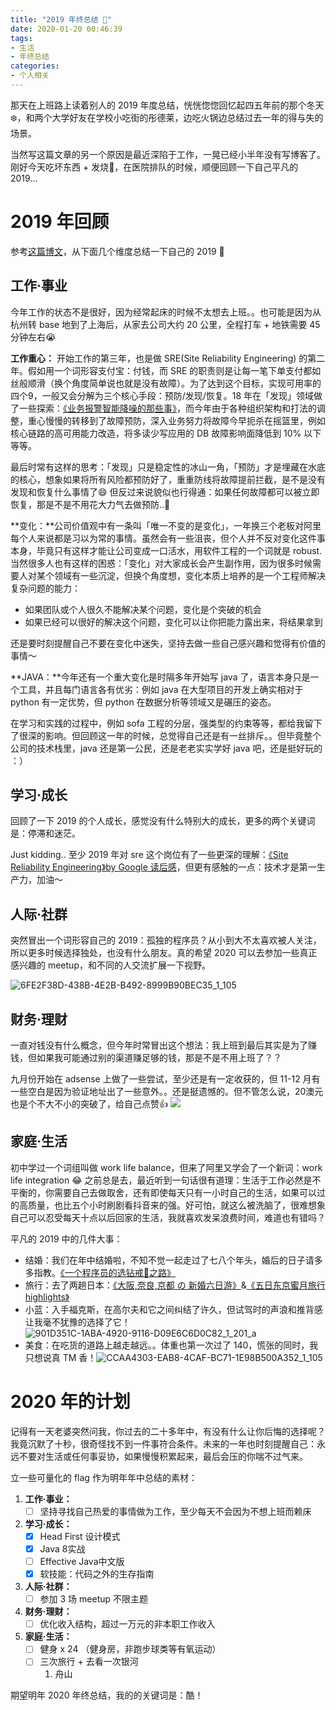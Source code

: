 ```yaml
---
title: "2019 年终总结 🎉"
date: 2020-01-20 00:46:39
tags: 
- 生活
- 年终总结
categories:
- 个人相关
---
```


那天在上班路上读着别人的 2019 年度总结，恍恍惚惚回忆起四五年前的那个冬天❄️，和两个大学好友在学校小吃街的彤德莱，边吃火锅边总结过去一年的得与失的场景。

当然写这篇文章的另一个原因是最近深陷于工作，一晃已经小半年没有写博客了。刚好今天吃坏东西 + 发烧🤒️，在医院排队的时候，顺便回顾一下自己平凡的 2019... 

 <!-- more -->
 
# 2019 年回顾
参考[这篇博文](https://www.wenyuanblog.com/blogs/annual-summary-2019.html#toc-heading-1)，从下面几个维度总结一下自己的 2019 🎉   

## 工作·事业
今年工作的状态不是很好，因为经常起床的时候不太想去上班。。也可能是因为从杭州转 base 地到了上海后，从家去公司大约 20 公里，全程打车 + 地铁需要 45 分钟左右😭

**工作重心：** 开始工作的第三年，也是做 SRE(Site Reliability Engineering) 的第二年。假如用一个词形容支付宝：付钱，而 SRE 的职责则是让每一笔下单支付都如丝般顺滑（换个角度简单说也就是没有故障）。为了达到这个目标，实现可用率的四个9，一般又会分解为三个核心手段：预防/发现/恢复。18 年在「发现」领域做了一些探索：[《业务报警智能降噪的那些事》](/blog/20190113/anomaly-detection/)，而今年由于各种组织架构和打法的调整，重心慢慢的转移到了故障预防，深入业务努力将故障今早扼杀在摇篮里，例如核心链路的高可用能力改造，将多读少写应用的 DB 故障影响面降低到 10% 以下等等。

最后时常有这样的思考：「发现」只是稳定性的冰山一角，「预防」才是埋藏在水底的核心，想象如果将所有风险都预防好了，重重防线将故障提前拦截，是不是没有发现和恢复什么事情了😄 但反过来说貌似也行得通：如果任何故障都可以被立即恢复，那是不是不用花大力气去做预防..🤔 

**变化：**公司价值观中有一条叫「唯一不变的是变化」，一年换三个老板对阿里每个人来说都是习以为常的事情。虽然会有一些沮丧，但个人并不反对变化这件事本身，毕竟只有这样才能让公司变成一口活水，用软件工程的一个词就是 robust. 当然很多人也有这样的困惑：「变化」对大家成长会产生副作用，因为很多时候需要人对某个领域有一些沉淀，但换个角度想，变化本质上培养的是一个工程师解决复杂问题的能力：

- 如果团队或个人很久不能解决某个问题，变化是个突破的机会
- 如果已经可以很好的解决这个问题，变化可以让你把能力露出来，将结果拿到

还是要时刻提醒自己不要在变化中迷失，坚持去做一些自己感兴趣和觉得有价值的事情～

**JAVA：**今年还有一个重大变化是时隔多年开始写 java 了，语言本身只是一个工具，并且每门语言各有优劣：例如 java 在大型项目的开发上确实相对于 python 有一定优势，但 python 在数据分析等领域又是碾压的姿态。

在学习和实践的过程中，例如 sofa 工程的分层，强类型的约束等等，都给我留下了很深的影响。但回顾这一年的时候，总觉得自己还是有一丝排斥。。但毕竟整个公司的技术栈里，java 还是第一公民，还是老老实实学好 java 吧，还是挺好玩的 ：）

## 学习·成长
回顾了一下 2019 的个人成长，感觉没有什么特别大的成长，更多的两个关键词是：停滞和迷茫。

Just kidding.. 至少 2019 年对 sre 这个岗位有了一些更深的理解：[《Site Reliability Engineering》by Google 读后感](/blog/20180403/impressions-of-google-sre/)，但更有感触的一点：技术才是第一生产力，加油～

## 人际·社群
突然冒出一个词形容自己的 2019：孤独的程序员？从小到大不太喜欢被人关注，所以更多时候选择独处，也没有什么朋友。真的希望 2020 可以去参加一些真正感兴趣的 meetup，和不同的人交流扩展一下视野。  

![6FE2F38D-438B-4E2B-B492-8999B90BEC35_1_105](/images/blog/200114_marriage/6FE2F38D-438B-4E2B-B492-8999B90BEC35_1_105_c.jpeg)


## 财务·理财
一直对钱没有什么概念，但今年时常冒出这个想法：我上班到最后其实是为了赚钱，但如果我可能通过别的渠道赚足够的钱，那是不是不用上班了？？

九月份开始在 adsense 上做了一些尝试，至少还是有一定收获的，但 11-12 月有一些空白是因为验证地址出了一些意外。。还是挺遗憾的。但不管怎么说，20澳元也是个不大不小的突破了，给自己点赞👍
![](/images/blog/200114_marriage/15794502267109.jpg)


## 家庭·生活
初中学过一个词组叫做 work life balance，但来了阿里又学会了一个新词：work life integration 😂 之前总是去，最近听到一句话很有道理：生活于工作必然是不平衡的，你需要自己去做取舍，还有即使每天只有一小时自己的生活，如果可以过的高质量，也比五个小时刷剧看抖音来的强。好可怕，就这么被洗脑了，很难想象自己可以忍受每天十点以后回家的生活，我就喜欢发呆浪费时间，难道也有错吗？

平凡的 2019 中的几件大事：

- 结婚：我们在年中结婚啦，不知不觉一起走过了七八个年头，婚后的日子请多多指教。[《一个程序员的选钻戒💍之路》](/blog/20190501/promise-rings/)   
- 旅行：去了两趟日本：[《大阪,奈良,京都 の 新婚六日游》](/blog/20190706/japan-travel-note/)&[《五日东京蜜月旅行 highlights》](/blog/20200204/japan-travel-episode2/)
- 小蓝：入手福克斯，在高尔夫和它之间纠结了许久，但试驾时的声浪和推背感让我毫不犹豫的选择了它！![901D351C-1ABA-4920-9116-D09E6C6D0C82_1_201_a](/images/blog/200114_marriage/901D351C-1ABA-4920-9116-D09E6C6D0C82_1_201_a.jpeg)
- 美食：在吃货的道路上越走越远。。体重也第一次过了 140，慌张的同时，我只想说真 TM 香！![CCAA4303-EAB8-4CAF-BC71-1E98B500A352_1_105](/images/blog/200114_marriage/CCAA4303-EAB8-4CAF-BC71-1E98B500A352_1_105_c.jpeg)


# 2020 年的计划
记得有一天老婆突然问我，你过去的二十多年中，有没有什么让你后悔的选择呢？我竟沉默了十秒，很奇怪找不到一件事符合条件。未来的一年也时刻提醒自己：永远不要对生活或任何事妥协，如果慢慢积累起来，最后会压的你喘不过气来。

立一些可量化的 flag 作为明年年中总结的素材：

1. **工作·事业：**
    - [ ] 坚持寻找自己热爱的事情做为工作，至少每天不会因为不想上班而赖床
2. **学习·成长：**
    - [x] Head First 设计模式
    - [x] Java 8实战
    - [ ] Effective Java中文版
    - [x] 软技能：代码之外的生存指南
3. **人际·社群：**
    - [ ] 参加 3 场 meetup 不限主题
4. **财务·理财：**
    - [ ] 优化收入结构，超过一万元的非本职工作收入
5. **家庭·生活：**
    - [ ] 健身 x 24 （健身房，非跑步球类等有氧运动）
    - [ ] 三次旅行 + 去看一次银河 
        1. 舟山

期望明年 2020 年终总结，我的的关键词是：酷！

